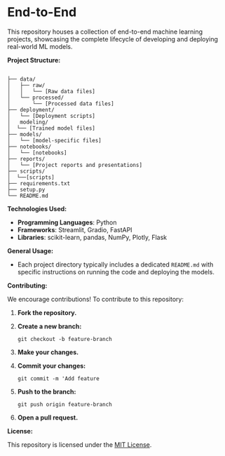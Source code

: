 # End-to-End 

This repository houses a collection of end-to-end machine learning projects, showcasing the complete lifecycle of developing and deploying real-world ML models. 

**Project Structure:**
```

├── data/
│   ├── raw/
│   │   └── [Raw data files]
│   └── processed/
│       └── [Processed data files]
├── deployment/
│   └── [Deployment scripts]
│   modeling/
│  └── [Trained model files]
├── models/
│   └── [model-specific files]
├── notebooks/
│   └── [notebooks]
├── reports/
│   └── [Project reports and presentations]
├── scripts/
│  └──[scripts]
├── requirements.txt
├── setup.py
└── README.md

```


**Technologies Used:**

- **Programming Languages**: Python
- **Frameworks**: Streamlit, Gradio, FastAPI
- **Libraries**: scikit-learn, pandas, NumPy, Plotly, Flask 

**General Usage:**

- Each project directory typically includes a dedicated `README.md` with specific instructions on running the code and deploying the models.

**Contributing:**

We encourage contributions! To contribute to this repository:

1. **Fork the repository.**
   
2. **Create a new branch:** 
    ```
    git checkout -b feature-branch
    ```
3. **Make your changes.**
   
4. **Commit your changes:** 
   ```
   git commit -m 'Add feature
   ```

5. **Push to the branch:**
    ```
    git push origin feature-branch
    ```

6. **Open a pull request.**

**License:**

This repository is licensed under the [MIT License](LICENSE).
